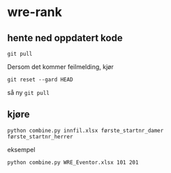 # wre-rank

## hente ned oppdatert kode

```git pull```

Dersom det kommer feilmelding, kjør

```git reset --gard HEAD```

så ny ```git pull```

## kjøre

```python combine.py innfil.xlsx første_startnr_damer første_startnr_herrer```

eksempel

```python combine.py WRE_Eventor.xlsx 101 201```

